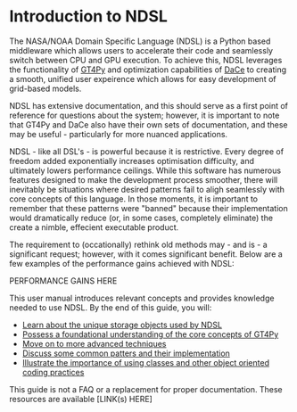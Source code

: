 # Introduction to NDSL

The NASA/NOAA Domain Specific Language (NDSL) is a Python based middleware which allows users to accelerate
their code and seamlessly switch between
CPU and GPU execution. To achieve this, NDSL leverages the functionality of
[GT4Py](https://gridtools.github.io/gt4py/latest/index.html) and optimization
capabilities of [DaCe](https://spcldace.readthedocs.io/en/latest/index.html) to creating a smooth,
unified user expeirence which allows for easy development of grid-based models.

NDSL has extensive documentation, and this should serve as a first point of reference for questions about
the system; however, it is important to note that GT4Py and DaCe also have their own
sets of documentation, and these may be useful - particularly for more nuanced applications.

NDSL - like all DSL's - is powerful because it is restrictive. Every degree of freedom added
exponentially increases optimisation difficulty, and ultimately lowers performance ceilings.
While this software has numerous features designed to make the development process smoother, there will
inevitably be situations where desired patterns fail to aligh seamlessly with core concepts of this language.
In those moments, it is important to remember that these patterns were "banned" because their implementation
would dramatically reduce (or, in some cases, completely eliminate) the create a nimble, effecient
executable product.

The requirement to (occationally) rethink old methods may - and is - a significant request; however, with it
comes significant benefit. Below are a few examples of the performance gains achieved with NDSL:

PERFORMANCE GAINS HERE

This user manual introduces relevant concepts and provides knowledge needed to use NDSL. By the end of this
guide, you will:

- [Learn about the unique storage objects used by NDSL](./data.md)
- [Possess a foundational understanding of the core concepts of GT4Py](./writing_ndsl_code.md)
- [Move on to more advanced techniques](advanced_stencil_features.md)
- [Discuss some common patters and their implementation](./common_patterns.md)
- [Illustrate the importance of using classes and other object oriented coding practices](./why_use_classes.md)

This guide is not a FAQ or a replacement for proper documentation. These resources are available [LINK(s) HERE]